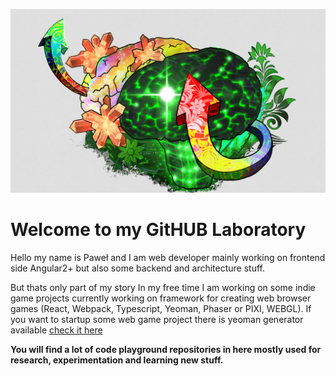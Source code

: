 ![](https://github.com/Xesenix/xesenix/blob/master/creative_brain.jpg?raw=true)

# Welcome to my GitHUB Laboratory

Hello my name is Paweł and I am web developer mainly working on frontend side Angular2+ but also some backend and architecture stuff.

But thats only part of my story In my free time I am working on some indie game projects currently working on framework for creating web browser games (React, Webpack, Typescript, Yeoman, Phaser or PIXI, WEBGL). If you want to startup some web game project there is yeoman generator available [check it here](https://github.com/Xesenix/generator-xes-bdf)

__You will find a lot of code playground repositories in here mostly used for research, experimentation and learning new stuff.__


